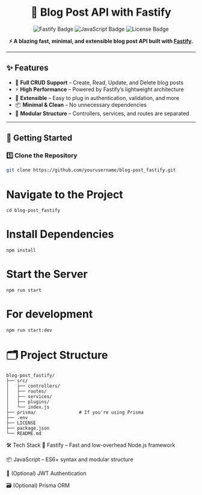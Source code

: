 <h1 align="center">🚀 Blog Post API with Fastify</h1>
<p align="center">
  <img src="https://encrypted-tbn0.gstatic.com/images?q=tbn:ANd9GcQnghs0C7vUwiwTkkQQ1Qxda8XIpBQ5oziGqw&s" alt="Fastify Badge" />
  <img src="https://img.shields.io/badge/JavaScript-ES6+-yellow?style=flat-square" alt="JavaScript Badge" />
  <img src="https://img.shields.io/badge/License-MIT-blue?style=flat-square" alt="License Badge" />
</p>

<p align="center">
  <b>⚡ A blazing fast, minimal, and extensible blog post API built with <a href="https://www.fastify.io/">Fastify</a>.</b>
</p>

---

## ✨ Features

- 📝 **Full CRUD Support** – Create, Read, Update, and Delete blog posts
- ⚡ **High Performance** – Powered by Fastify’s lightweight architecture
- 🔌 **Extensible** – Easy to plug in authentication, validation, and more
- 📦 **Minimal & Clean** – No unnecessary dependencies
- 🧱 **Modular Structure** – Controllers, services, and routes are separated

---

## 🚀 Getting Started

### 1️⃣ Clone the Repository

```bash
git clone https://github.com/yourusername/blog-post_fastify.git
```

# Navigate to the Project

```
cd blog-post_fastify
```

# Install Dependencies

```
npm install
```

# Start the Server

```
npm run start
```

# For development

```
npm run start:dev
```

# 🗂 Project Structure

```
blog-post_fastify/
├── src/
│   ├── controllers/
│   ├── routes/
│   ├── services/
│   ├── plugins/
│   └── index.js
├── prisma/                # If you're using Prisma
├── .env
├── LICENSE
├── package.json
└── README.md

```

🛠 Tech Stack
🚀 Fastify – Fast and low-overhead Node.js framework

📦 JavaScript – ES6+ syntax and modular structure

🔐 (Optional) JWT Authentication

🗃️ (Optional) Prisma ORM
